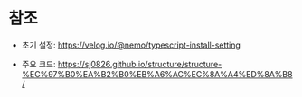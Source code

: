 # 참조

- 초기 설정: https://velog.io/@nemo/typescript-install-setting

- 주요 코드: https://sj0826.github.io/structure/structure-%EC%97%B0%EA%B2%B0%EB%A6%AC%EC%8A%A4%ED%8A%B8/
